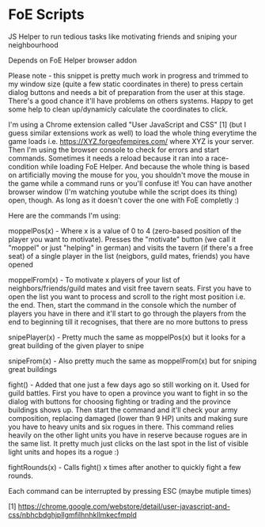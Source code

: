 # FoE Scripts
JS Helper to run tedious tasks like motivating friends and sniping your neighbourhood

Depends on FoE Helper browser addon

Please note - this snippet is pretty much work in progress and trimmed to my window size (quite a few static coordinates in there) to press certain dialog buttons and needs a bit of preparation from the user at this stage. There's a good chance it'll have problems on others systems. Happy to get some help to clean up/dynamicly calculate the coordinates to click.

I'm using a Chrome extension called "User JavaScript and CSS" [1] (but I guess similar extensions work as well) to load the whole thing everytime the game loads i.e. https://XYZ.forgeofempires.com/ where XYZ is your server. Then I'm using the browser console to check for errors and start commands. Sometimes it needs a reload because it ran into a race-condition while loading FoE Helper. And because the whole thing is based on artificially moving the mouse for you, you shouldn't move the mouse in the game while a command runs or you'll confuse it! You can have another browser window (I'm watching youtube while the script does its thing) open, though. As long as it doesn't cover the one with FoE completly :)

Here are the commands I'm using:

moppelPos(x) - Where x is a value of 0 to 4 (zero-based position of the player you want to motivate). Presses the "motivate" button (we call it "moppel" or just "helping" in german) and visits the tavern (if there's a free seat) of a single player in the list (neigbors, guild mates, friends) you have opened

moppelFrom(x) - To motivate x players of your list of neighbors/friends/guild mates and visit free tavern seats. First you have to open the list you want to process and scroll to the right most position i.e. the end. Then, start the command in the console which the number of players you have in there and it'll start to go through the players from the end to beginning till it recognises, that there are no more buttons to press

snipePlayer(x) - Pretty much the same as moppelPos(x) but it looks for a great building of the given player to snipe

snipeFrom(x) - Also pretty much the same as moppelFrom(x) but for sniping great buildings

fight() - Added that one just a few days ago so still working on it. Used for guild battles. First you have to open a province you want to fight in so the dialog with buttons for choosing fighting or trading and the province buildings shows up. Then start the command and it'll check your army composition, replacing damaged (lower than 9 HP) units and making sure you have to heavy units and six rogues in there. This command relies heavily on the other light units you have in reserve because rogues are in the same list. It pretty much just clicks on the last spot in the list of visible light units and hopes its a rogue :)

fightRounds(x) - Calls fight() x times after another to quickly fight a few rounds.

Each command can be interrupted by pressing ESC (maybe mutiple times) 

[1] https://chrome.google.com/webstore/detail/user-javascript-and-css/nbhcbdghjpllgmfilhnhkllmkecfmpld

